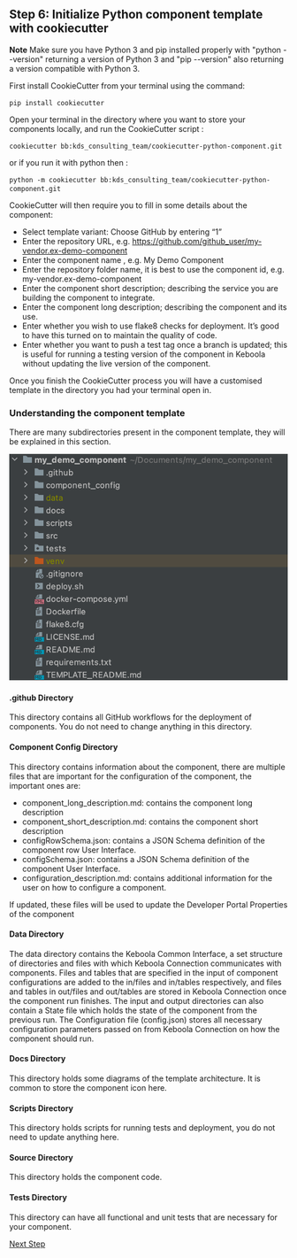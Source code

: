 ## Step 6: Initialize Python component template with cookiecutter

**Note**
Make sure you have Python 3 and pip installed properly with "python --version" returning a version of Python 3 and 
"pip --version" also returning a version compatible with Python 3.

First install CookieCutter from your terminal using the command:

```
pip install cookiecutter
```

Open your terminal in the directory where you want to store your components locally, and run the CookieCutter script :

```
cookiecutter bb:kds_consulting_team/cookiecutter-python-component.git
```

or if you run it with python then :

```
python -m cookiecutter bb:kds_consulting_team/cookiecutter-python-component.git
```

CookieCutter will then require you to fill in some details about the component:

* Select template variant: Choose GitHub by entering “1”
* Enter the repository URL, e.g. https://github.com/github_user/my-vendor.ex-demo-component
* Enter the component name , e.g. My Demo Component
* Enter the repository folder name, it is best to use the component id, e.g. my-vendor.ex-demo-component
* Enter the component short description; describing the service you are building the component to integrate.
* Enter the component long description; describing the component and its use.
* Enter whether you wish to use flake8 checks for deployment. It’s good to have this turned on to maintain the quality of code.
* Enter whether you want to push a test tag once a branch is updated; this is useful for running a testing version of the component in Keboola without updating the live version of the component.

Once you finish the CookieCutter process you will have a customised template in the directory you had your terminal open in.


### Understanding the component template

There are many subdirectories present in the component template, they will be explained in this section.

![](../resources/images_for_readme/component_dirs.png)

#### .github Directory

This directory contains all GitHub workflows for the deployment of components. You do not need to change anything in this directory.

#### Component Config Directory

This directory contains information about the component, there are multiple files that are important for the configuration of the component, the important ones are:
* component_long_description.md: contains the component long description
* component_short_description.md: contains the component short description
* configRowSchema.json: contains a JSON Schema definition of the component row User Interface.
* configSchema.json: contains a JSON Schema definition of the component User Interface.
* configuration_description.md: contains additional information for the user on how to configure a component.

If updated, these files will be used to update the Developer Portal Properties of the component

#### Data Directory
The data directory contains the Keboola Common Interface, a set structure of directories and files with which Keboola Connection communicates with components.
Files and tables that are specified in the input of component configurations are added to the in/files and in/tables respectively, and files and tables in out/files and out/tables are stored in Keboola Connection once the component run finishes. The input and output directories can also contain a State file which holds the state of the component from the previous run.
The Configuration file (config.json) stores all necessary configuration parameters passed on from Keboola Connection on how the component should run.

#### Docs Directory

This directory holds some diagrams of the template architecture. It is common to store the component icon here.
#### Scripts Directory

This directory holds scripts for running tests and deployment, you do not need to update anything here.

#### Source Directory

This directory holds the component code.

#### Tests Directory
This directory can have all functional and unit tests that are necessary for your component.



[Next Step](https://github.com/bakobako/keboola-empower-workshop-components/blob/main/workshop_steps/Step%2007%3A%20Push%20template%20to%20repository%20and%20deploy%20it%20to%20Keboola.md)